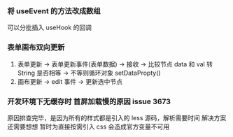 <!-- TODO -->

### 将 useEvent 的方法改成数组

可以分批插入 useHook 的回调

### 表单画布双向更新

1. 表单更新 -> 表单更新事件(表单数据) -> 接收 -> 比较节点 data 和 val 转 String 是否相等 -> 不等则循环对象 setDataPropty()
2. 画布更新 -> edit 事件 -> 更新选中节点

### 开发环境下无缓存时 首屏加载慢的原因 issue 3673

原因排查完毕，是因为所有的样式都是引入的 less 源码，解析需要时间
解决方案还需要想想
暂时为直接按需引入 css 会造成官方变量不可用
